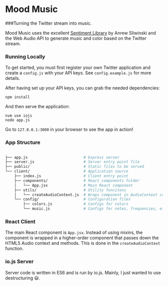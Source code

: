 # Mood Music
###Turning the Twitter stream into music.

Mood Music uses the excellent [Sentiment Library](https://github.com/thisandagain/sentiment) by Anrew Sliwinski and the Web Audio API to generate music and color based on the Twitter stream.

### Running Locally

To get started, you must first register your own Twitter application and create a `config.js` with your API keys. See `config.example.js` for more details.

After having set up your API keys, you can grab the needed dependencies:

    npm install

And then serve the application:
    
    nvm use iojs
    node app.js
  
Go to `127.0.0.1:3000` in your browser to see the app in action!

### App Structure

```bash

├── app.js                         # Express server
├── server.js                      # Server entry point file
├── public/                        # Static files to be served
└── client/                        # Application source
    ├── index.js                   # Client entry point    
    ├── components/                # React components folder
    │   └── App.jsx                # Main React component
    ├── utils/                     # Utility funcitons
    │   └── createAudioContext.js  # Wraps component in AudioContext component
    └── config/                    # Configuration files
        ├── colors.js              # Configs for colors
        └── music.js               # Configs for notes, frequencies, etc.
```

### React Client

The main React component is `App.jsx`. Instead of using mixins, the component is wrapped in a higher-order component that passes down the HTML5 Audio context and methods. This is done in the `createAudioContext` function.

### io.js Server

Server code is written in ES6 and is run by io.js. Mainly, I just wanted to use destructuring :smiley:.

